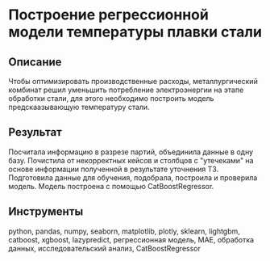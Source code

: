 #  Построение регрессионной модели температуры плавки стали

## Описание
Чтобы оптимизировать производственные расходы, металлургический комбинат решил уменьшить потребление электроэнергии на этапе обработки стали, для этого необходимо построить модель предскаазывающую температуру стали.

## Результат
Посчитала информацию в разрезе партий, объединила данные в одну базу. Почистила от некорректных кейсов и столбцов с "утечеками" на основе информации полученной в результате уточнения ТЗ. Подготовила данные для обучения, подобрала, построила и проверила модель. Модель построена с помощью CatBoostRegressor.

## Инструменты
python, pandas, numpy, seaborn, matplotlib, plotly, sklearn, lightgbm, catboost, xgboost, lazypredict, регрессионная модель, МАЕ, обработка данных, исследовательский анализ, CatBoostRegressor
